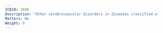 ```yaml
---
ICD10: I688
Description: "Other cerebrovascular disorders in diseases classified elsewhere"
Matters: No
Weight: 0
---
```


